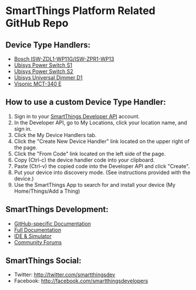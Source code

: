 # SmartThings Platform Related GitHub Repo

## Device Type Handlers:
* [Bosch ISW-ZDL1-WP11G/ISW-ZPR1-WP13](https://github.com/tomasaxerot/SmartThings/blob/master/devicetypes/tomasaxerot/bosch-motion-detector.src/bosch-motion-detector.groovy)
* [Ubisys Power Switch S1](https://github.com/tomasaxerot/SmartThings/blob/master/devicetypes/tomasaxerot/ubisys-power-switch-s1.src/ubisys-power-switch-s1.groovy)
* [Ubisys Power Switch S2](https://github.com/tomasaxerot/SmartThings/blob/master/devicetypes/tomasaxerot/ubisys-power-switch-s2.src/ubisys-power-switch-s2.groovy)
* [Ubisys Universal Dimmer D1](https://github.com/tomasaxerot/SmartThings/blob/master/devicetypes/tomasaxerot/ubisys-universal-dimmer-d1.src/ubisys-universal-dimmer-d1.groovy)
* [Visonic MCT-340 E](https://github.com/tomasaxerot/SmartThings/blob/master/devicetypes/tomasaxerot/visonic-door-window-sensor.src/visonic-door-window-sensor.groovy)

## How to use a custom Device Type Handler:

1. Sign in to your [SmartThings Developer API](https://graph.api.smartthings.com/register) account.
2. In the Developer API, go to My Locations, click your location name, and sign in.
3. Click the My Device Handlers tab.
4. Click the "Create New Device Handler" link located on the upper right of the page.
5. Click the "From Code" link located on the left side of the page.
6. Copy (Ctrl-c) the device handler code into your clipboard.
7. Paste (Ctrl-v) the copied code into the Developer API and click "Create".
8. Put your device into discovery mode. (See instructions provided with the device.)
9. Use the SmartThings App to search for and install your device (My Home/Things/Add a Thing)

## SmartThings Development:

* [GitHub-specific Documentation](http://docs.smartthings.com/en/latest/tools-and-ide/github-integration.html)
* [Full Documentation](http://docs.smartthings.com)
* [IDE & Simulator](http://ide.smartthings.com)
* [Community Forums](http://community.smartthings.com)

## SmartThings Social:

* Twitter: http://twitter.com/smartthingsdev
* Facebook: http://facebook.com/smartthingsdevelopers

